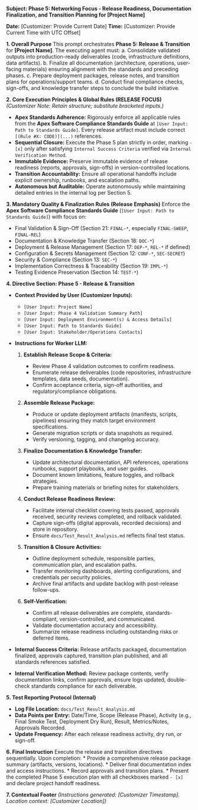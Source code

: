 **Subject: Phase 5: Networking Focus - Release Readiness, Documentation Finalization, and Transition Planning for [Project Name]**

**Date:** [Customizer: Provide Current Date]
**Time:** [Customizer: Provide Current Time with UTC Offset]

**1. Overall Purpose**
This prompt orchestrates **Phase 5: Release & Transition** for **[Project Name]**. The executing agent must:
    a. Consolidate validated outputs into production-ready deliverables (code, infrastructure definitions, data artifacts).
    b. Finalize all documentation (architecture, operations, user-facing materials) ensuring alignment with the standards and preceding phases.
    c. Prepare deployment packages, release notes, and transition plans for operations/support teams.
    d. Conduct final compliance checks, sign-offs, and knowledge transfer steps to conclude the build initiative.

**2. Core Execution Principles & Global Rules (RELEASE FOCUS)**
*(Customizer Note: Retain structure; substitute bracketed inputs.)*

* **Apex Standards Adherence:** Rigorously enforce all applicable rules from the **Apex Software Compliance Standards Guide** at `[User Input: Path to Standards Guide]`. Every release artifact must include correct `[(Rule #X: CODE)](...)` references.
* **Sequential Closure:** Execute the Phase 5 plan strictly in order, marking `- [x]` only after satisfying `Internal Success Criteria` verified via `Internal Verification Method`.
* **Immutable Evidence:** Preserve immutable evidence of release readiness (reports, approvals, sign-offs) in version-controlled locations.
* **Transition Accountability:** Ensure all operational handoffs include explicit ownership, runbooks, and escalation paths.
* **Autonomous but Auditable:** Operate autonomously while maintaining detailed entries in the internal log per Section 5.

**3. Mandatory Quality & Finalization Rules (Release Emphasis)**
Enforce the **Apex Software Compliance Standards Guide** (`[User Input: Path to Standards Guide]`) with focus on:
* Final Validation & Sign-Off (Section 21: `FINAL-*`, especially `FINAL-SWEEP`, `FINAL-REL`)
* Documentation & Knowledge Transfer (Section 18: `DOC-*`)
* Deployment & Release Management (Section 17: `DEP-*`, `REL-*` if defined)
* Configuration & Secrets Management (Section 12: `CONF-*`, `SEC-SECRET`)
* Security & Compliance (Section 13: `SEC-*`)
* Implementation Correctness & Traceability (Section 19: `IMPL-*`)
* Testing Evidence Preservation (Section 14: `TEST-*`)

**4. Directive Section: Phase 5 - Release & Transition**

* **Context Provided by User (Customizer Inputs):**
    * `[User Input: Project Name]`
    * `[User Input: Phase 4 Validation Summary Path]`
    * `[User Input: Deployment Environment(s) & Access Details]`
    * `[User Input: Path to Standards Guide]`
    * `[User Input: Stakeholder/Operations Contacts]`

* **Instructions for Worker LLM:**

    1.  **Establish Release Scope & Criteria:**
        * Review Phase 4 validation outcomes to confirm readiness.
        * Enumerate release deliverables (code repositories, infrastructure templates, data seeds, documentation).
        * Confirm acceptance criteria, sign-off authorities, and regulatory/compliance obligations.

    2.  **Assemble Release Package:**
        * Produce or update deployment artifacts (manifests, scripts, pipelines) ensuring they match target environment specifications.
        * Generate migration scripts or data snapshots as required.
        * Verify versioning, tagging, and changelog accuracy.

    3.  **Finalize Documentation & Knowledge Transfer:**
        * Update architectural documentation, API references, operations runbooks, support playbooks, and user guides.
        * Document known limitations, feature toggles, and rollback strategies.
        * Prepare training materials or briefing notes for stakeholders.

    4.  **Conduct Release Readiness Review:**
        * Facilitate internal checklist covering tests passed, approvals received, security reviews completed, and rollback validated.
        * Capture sign-offs (digital approvals, recorded decisions) and store in repository.
        * Ensure `docs/Test_Result_Analysis.md` reflects final test status.

    5.  **Transition & Closure Activities:**
        * Outline deployment schedule, responsible parties, communication plan, and escalation paths.
        * Transfer monitoring dashboards, alerting configurations, and credentials per security policies.
        * Archive final artifacts and update backlog with post-release follow-ups.

    6.  **Self-Verification:**
        * Confirm all release deliverables are complete, standards-compliant, version-controlled, and communicated.
        * Validate documentation accuracy and accessibility.
        * Summarize release readiness including outstanding risks or deferred items.

* **Internal Success Criteria:** Release artifacts packaged, documentation finalized, approvals captured, transition plan published, and all standards references satisfied.
* **Internal Verification Method:** Review package contents, verify documentation links, confirm approvals, ensure logs updated, double-check standards compliance for each deliverable.

**5. Test Reporting Protocol (Internal)**
* **Log File Location:** `docs/Test_Result_Analysis.md`
* **Data Points per Entry:** Date/Time, Scope (Release Phase), Activity (e.g., Final Smoke Test, Deployment Dry Run), Result, Metrics/Notes, Approvals Recorded.
* **Update Frequency:** After each release readiness activity, dry run, or sign-off.

**6. Final Instruction**
Execute the release and transition directives sequentially. Upon completion:
    * Provide a comprehensive release package summary (artifacts, versions, locations).
    * Deliver final documentation index and access instructions.
    * Record approvals and transition plans.
    * Present the completed Phase 5 execution plan with all checkboxes marked `- [x]` and declare project handoff readiness.

**7. Contextual Footer**
*(Instructions generated: [Customizer Timestamp]. Location context: [Customizer Location])* 